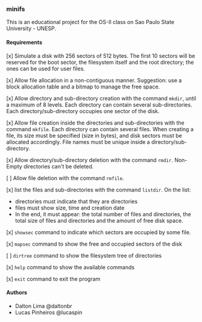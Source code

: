 ### minifs

This is an educational project for the OS-II class on Sao Paulo State University - UNESP.

#### Requirements

[x] Simulate a disk with 256 sectors of 512 bytes. The first 10 sectors will be reserved for the boot sector, the filesystem itself and the root directory; the ones can be used for user files.

[x] Allow file allocation in a non-contiguous manner. Suggestion: use a block allocation table and a bitmap to manage the free space.

[x] Allow directory and sub-directory creation with the command `mkdir`, until a maximum of 8 levels. Each directory can contain several sub-directories. Each directory/sub-directory occupies one sector of the disk.

[x] Allow file creation inside the directories and sub-directories with the command `mkfile`. Each directory can contain several files. When creating a file, its size must be specified (size in bytes), and disk sectors must be allocated accordingly. File names must be unique inside a directory/sub-directory.
    
[x] Allow directory/sub-directory deletion with the command `rmdir`. Non-Empty directories can't be deleted.

[ ] Allow file deletion with the command `rmfile`.

[x] list the files and sub-directories with the command `listdir`. On the list:

  * directories must indicate that they are directories
  * files must show size, time and creation date
  * In the end, it must appear: the total number of files and directories, the total size of files and directories and the amount of free disk space.

[x] `showsec` command to indicate which sectors are occupied by some file.

[x] `mapsec` command to show the free and occupied sectors of the disk

[ ] `dirtree` command to show the filesystem tree of directories

[x] `help` command to show the available commands

[x] `exit` command to exit the program

#### Authors
 * Dalton Lima @daltonbr
 * Lucas Pinheiros @lucaspin
